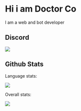 # Hi i am Doctor Co
<p>I am a web and bot developer</p>

## Discord

[![](https://discord.c99.nl/widget/theme-4/556119013298667520.png)](https://discord.gg/U62zUZTR6G)

## Github Stats

Language stats:
<p align="left"><img src='https://github-readme-stats.vercel.app/api/top-langs?username=DoctorCo&locale=en'></img></p>
Overall stats:
<p align="left"><img src='https://github-readme-stats.vercel.app/api?username=DoctorCo&locale=en'></img></p>
